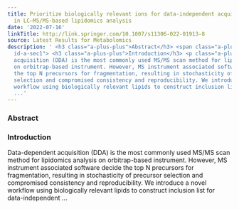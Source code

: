 ```yaml
---
title: Prioritize biologically relevant ions for data-independent acquisition (BRI-DIA)
  in LC–MS/MS-based lipidomics analysis
date: '2022-07-16'
linkTitle: http://link.springer.com/10.1007/s11306-022-01913-8
source: Latest Results for Metabolomics
description: ' <h3 class="a-plus-plus">Abstract</h3> <span class="a-plus-plus abstract-section
  id-a-sec1"> <h3 class="a-plus-plus">Introduction</h3> <p class="a-plus-plus">Data-dependent
  acquisition (DDA) is the most commonly used MS/MS scan method for lipidomics analysis
  on orbitrap-based instrument. However, MS instrument associated software decide
  the top N precursors for fragmentation, resulting in stochasticity of precursor
  selection and compromised consistency and reproducibility. We introduce a novel
  workflow using biologically relevant lipids to construct inclusion list for data-independent
  ...'
---
```

 <h3 class="a-plus-plus">Abstract</h3> <span class="a-plus-plus abstract-section id-a-sec1"> <h3 class="a-plus-plus">Introduction</h3> <p class="a-plus-plus">Data-dependent acquisition (DDA) is the most commonly used MS/MS scan method for lipidomics analysis on orbitrap-based instrument. However, MS instrument associated software decide the top N precursors for fragmentation, resulting in stochasticity of precursor selection and compromised consistency and reproducibility. We introduce a novel workflow using biologically relevant lipids to construct inclusion list for data-independent ...